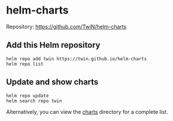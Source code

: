 # helm-charts
Repository: https://github.com/TwiN/helm-charts

## Add this Helm repository
```console
helm repo add twin https://twin.github.io/helm-charts
helm repo list
```

## Update and show charts
```console
helm repo update
helm search repo twin
```

Alternatively, you can view the [charts](https://github.com/TwiN/helm-charts/tree/master/charts) directory for a complete list.
